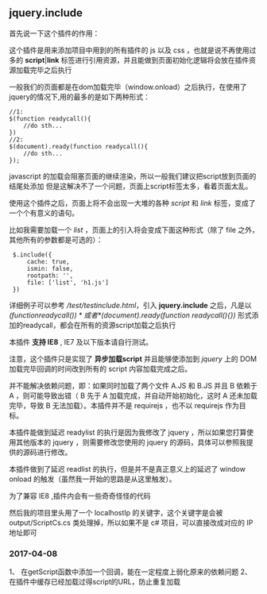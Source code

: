 ## jquery.include

首先说一下这个插件的作用：

这个插件是用来添加项目中用到的所有插件的 js 以及 css ，也就是说不再使用过多的 **script**|**link** 标签进行引用资源，并且能做到页面初始化逻辑将会放在插件资源加载完毕之后执行

一般我们的页面都是在dom加载完毕（window.onload）之后执行，在使用了jquery的情况下,用的最多的是如下两种形式：

    //1:
    $(function readycall(){
        //do sth...
    })
    //2:
    $(document).ready(function readycall(){
        //do sth...
    });
    

javascript 的加载会阻塞页面的继续渲染，所以一般我们建议把script放到页面的结尾处添加
但是这解决不了一个问题，页面上script标签太多，看着页面太乱。


使用这个插件之后，页面上将不会出现一大堆的各种 *script* 和 *link* 标签，变成了一个个有意义的语句。

比如我需要加载一个 *list* ，页面上的引入将会变成下面这种形式（除了 file 之外，其他所有的参数都是可选的）：


     $.include({
         cache: true,
         ismin: false,
         rootpath: '',
         file: ['list', 'h1.js']
     })

详细例子可以参考 */test/testinclude.html*，引入 **jquery.include** 之后，凡是以 *$(function readycall(){})* 或者 *$(document).ready(function readycall(){})* 形式添加的readycall，都会在所有的资源script加载之后执行

本插件 **支持 IE8** , IE7 及以下版本请自行测试。

注意，这个插件只是实现了 **异步加载script** 并且能够使添加到 *jquery* 上的 DOM 加载完毕回调的时间改到所有的 script 内容加载完成之后。

并不能解决依赖问题，即：如果同时加载了两个文件 A.JS 和 B.JS 并且 B 依赖于 A ，则可能导致出错（ B 先于 A 加载完成，并自动开始初始化，这时 A 还未加载完毕，导致 B 无法加载）。本插件并不是 requirejs ，也不以 requirejs 作为目标。

本插件能做到延迟 readylist 的执行是因为我修改了 jquery ，所以如果您打算使用其他版本的 jquery ，则需要修改您使用的 jquery 的源码，具体可以参照我提供的源码进行修改。

本插件做到了延迟 readlist 的执行，但是并不是真正意义上的延迟了 window onload 的触发（虽然我一开始的思路是从这里触发）。

为了兼容 IE8 ,插件内会有一些奇奇怪怪的代码

然后我的项目里头用了一个 localhostIp 的关键字，这个关键字是会被 output/ScriptCs.cs 类处理掉，所以如果不是 c# 项目，可以直接改成对应的 IP  地址即可


### 2017-04-08 

1、 在getScript函数中添加一个回调，能在一定程度上弱化原来的依赖问题
2、 在插件中缓存已经加载过得script的URL，防止重复加载

